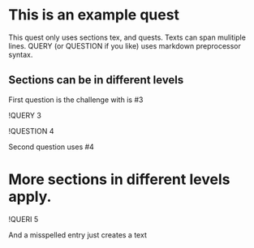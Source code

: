 # This is an example quest

This quest only uses sections tex, and quests.
Texts can span mulitiple lines.
QUERY (or QUESTION if you like) uses markdown preprocessor syntax.

## Sections can be in different levels

First question is the challenge with is #3

!QUERY 3

!QUESTION 4

Second question uses #4

# More sections in different levels apply.

!QUERI 5

And a misspelled entry just creates a text

